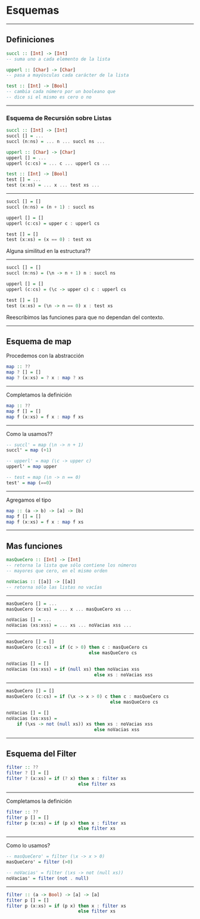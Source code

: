 # Esquemas

----

## Definiciones

```haskell
succl :: [Int] -> [Int]
-- suma uno a cada elemento de la lista

upperl :: [Char] -> [Char]
-- pasa a mayúsculas cada carácter de la lista

test :: [Int] -> [Bool]
-- cambia cada número por un booleano que
-- dice si el mismo es cero o no
```

----

### Esquema de Recursión sobre Listas

```haskell
succl :: [Int] -> [Int]
succl [] = ...
succl (n:ns) = ... n ... succl ns ...

upperl :: [Char] -> [Char]
upperl [] = ...
upperl (c:cs) = ... c ... upperl cs ...

test :: [Int] -> [Bool]
test [] = ...
test (x:xs) = ... x ... test xs ...
```

----

```haskell
succl [] = []
succl (n:ns) = (n + 1) : succl ns

upperl [] = []
upperl (c:cs) = upper c : upperl cs

test [] = []
test (x:xs) = (x == 0) : test xs
```

Alguna similitud en la estructura??
<!-- .element: class="fragment" -->

----

```haskell
succl [] = []
succl (n:ns) = (\n -> n + 1) n : succl ns

upperl [] = []
upperl (c:cs) = (\c -> upper c) c : upperl cs

test [] = []
test (x:xs) = (\n -> n == 0) x : test xs
```

Reescribimos las funciones para que no dependan del contexto.

----

## Esquema de map

Procedemos con la abstracción

```haskell
map :: ??
map ? [] = []
map ? (x:xs) = ? x : map ? xs
```

----

Completamos la definición

```haskell
map :: ??
map f [] = []
map f (x:xs) = f x : map f xs
```

----

Como la usamos??

```haskell
-- succl' = map (\n -> n + 1)
succl' = map (+1)

-- upperl' = map (\c -> upper c)
upperl' = map upper

-- test = map (\n -> n == 0)
test' = map (==0)
```

----

Agregamos el tipo

```haskell
map :: (a -> b) -> [a] -> [b]
map f [] = []
map f (x:xs) = f x : map f xs
```

----

## Mas funciones

```haskell
masQueCero :: [Int] -> [Int]
-- retorna la lista que sólo contiene los números
-- mayores que cero, en el mismo orden

noVacias :: [[a]] -> [[a]]
-- retorna sólo las listas no vacías
```

----

```haskell
masQueCero [] = ...
masQueCero (x:xs) = ... x ... masQueCero xs ...

noVacias [] = ...
noVacias (xs:xss) = ... xs ... noVacias xss ...
```

----

```haskell
masQueCero [] = []
masQueCero (c:cs) = if (c > 0) then c : masQueCero cs
                               else masQueCero cs

noVacias [] = []
noVacias (xs:xss) = if (null xs) then noVacias xss
                                 else xs : noVacias xss
```

----

```haskell
masQueCero [] = []
masQueCero (c:cs) = if (\x -> x > 0) c then c : masQueCero cs
                                       else masQueCero cs

noVacias [] = []
noVacias (xs:xss) =
    if (\xs -> not (null xs)) xs then xs : noVacias xss
                                 else noVacias xss
```

----

## Esquema del Filter

```haskell
filter :: ??
filter ? [] = []
filter ? (x:xs) = if (? x) then x : filter xs
                           else filter xs
```

----

Completamos la definición

```haskell
filter :: ??
filter p [] = []
filter p (x:xs) = if (p x) then x : filter xs
                           else filter xs
```

----

Como lo usamos?

```haskell
-- masQueCero' = filter (\x -> x > 0)
masQueCero' = filter (>0)

-- noVacias' = filter (\xs -> not (null xs))
noVacias' = filter (not . null)
```

----

```haskell
filter :: (a -> Bool) -> [a] -> [a]
filter p [] = []
filter p (x:xs) = if (p x) then x : filter xs
                           else filter xs
```
